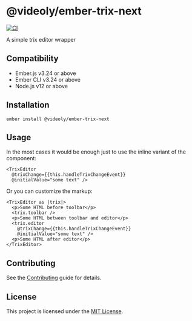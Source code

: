 @videoly/ember-trix-next
==============================================================================

[![CI](https://github.com/videoly/ember-trix-next/actions/workflows/ci.yml/badge.svg)](https://github.com/videoly/ember-trix-next/actions/workflows/ci.yml)


A simple trix editor wrapper


Compatibility
------------------------------------------------------------------------------

* Ember.js v3.24 or above
* Ember CLI v3.24 or above
* Node.js v12 or above


Installation
------------------------------------------------------------------------------

```
ember install @videoly/ember-trix-next
```


Usage
------------------------------------------------------------------------------

In the most cases it would be enough just to use the inline variant of the component:

```
<TrixEditor
  @trixChange={{this.handleTrixChangeEvent}}
  @initialValue="some text" />
```

Or you can customize the markup:

```
<TrixEditor as |trix|>
  <p>Some HTML before toolbar</p>
  <trix.toolbar />
  <p>Some HTML between toolbar and editor</p>
  <trix.editor
    @trixChange={{this.handleTrixChangeEvent}}
    @initialValue="some text" />
  <p>Some HTML after editor</p>
</TrixEditor>
```


Contributing
------------------------------------------------------------------------------

See the [Contributing](CONTRIBUTING.md) guide for details.


License
------------------------------------------------------------------------------

This project is licensed under the [MIT License](LICENSE.md).
